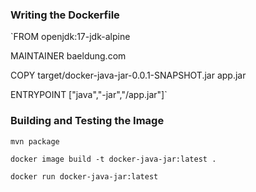 ### Writing the Dockerfile

`FROM openjdk:17-jdk-alpine

MAINTAINER baeldung.com

COPY target/docker-java-jar-0.0.1-SNAPSHOT.jar app.jar

ENTRYPOINT ["java","-jar","/app.jar"]`

### Building and Testing the Image 

`mvn package`

`docker image build -t docker-java-jar:latest .`

`docker run docker-java-jar:latest`

